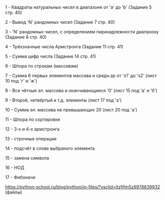 1 - Квадраты натуральных чисел в диапазоне от 'a' до 'b' (Задание 5 стр. 40)

2 - Вывод 'N' рандомных чисел (Задание 7 стр. 40)

3 - 'N' рандомных чисел, с определением пиринадлежности диапазону (Задание 8 стр. 40)

4 - Трёхзначные числа Армстронга (Задание 11 стр. 41)

5 - Сумма цифр числа (Задание 14 стр. 41)

6 - Шпора по строкам (массивам)

7 - Сумма 6 первых элементов массива и средн.ар от 's1' до 's2' (лист 10 под 'г' и 'ж')

8 - Все чётные эл. массива и оканчивающиеся '0' (лист 15 под 'а' и 'б')

9 - Второй, четвёртый и т.д. элементы (лист 17 под 'а')

10 - Сумма эл. массива не превышающих 20 (лист 20 под 'а')

11 - Шпора по сортировке

12 - 3-х и 4-х армстронга

13 - строчные операции

14 - подсчёт в слове выбраного элемента

15 - замена символа

16 - НОД

17 - Фибоначи

https://python-school.ru/blog/python/io-files/?ysclid=ltzfjfm5z6978839932 (файлы)
